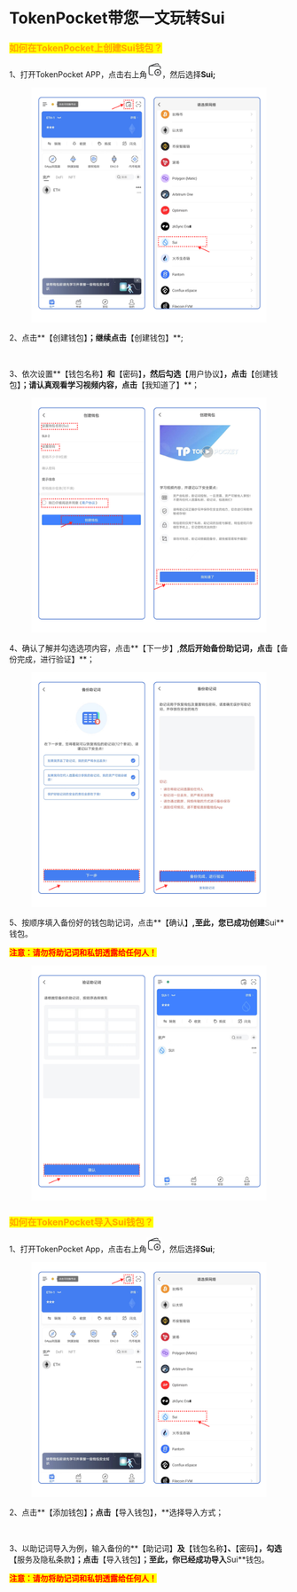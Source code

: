 # TokenPocket带您一文玩转Sui

### <mark style="color:orange;">如何在TokenPocket上创建Sui钱包？</mark>

1、打开TokenPocket APP，点击右上角![](<../../.gitbook/assets/image (5) (3).png>)，然后选择**Sui;**

<figure><img src="../../.gitbook/assets/dogecn1 (1).png" alt=""><figcaption></figcaption></figure>

2、点击**【创建钱包】**；继续点击**【创建钱包】**;

<figure><img src="../../.gitbook/assets/组 109.png" alt=""><figcaption></figcaption></figure>

3、依次设置**【钱包名称】**和**【密码】**，然后勾选**【用户协议】**，点击**【创建钱包】**；请认真观看学习视频内容，点击**【我知道了】**；

<figure><img src="../../.gitbook/assets/dogecn3 (1).png" alt=""><figcaption></figcaption></figure>

4、确认了解并勾选选项内容，点击**【下一步】,**然后开始备份助记词，点击**【备份完成，进行验证】**；

<figure><img src="../../.gitbook/assets/image (9).png" alt=""><figcaption></figcaption></figure>

5、按顺序填入备份好的钱包助记词，点击**【确认】**,至此，您已成功创建**Sui**钱包。

<mark style="color:red;">**注意：请勿将助记词和私钥透露给任何人！**</mark>

<figure><img src="../../.gitbook/assets/dogecn5.png" alt=""><figcaption></figcaption></figure>

### <mark style="color:orange;">**如何在TokenPocket导入Sui钱包？**</mark>

1、打开TokenPocket App，点击右上角![](<../../.gitbook/assets/image (3).png>)，然后选择**Sui**;

<figure><img src="../../.gitbook/assets/dogecn1 (1).png" alt=""><figcaption></figcaption></figure>

2、点击**【添加钱包】**；点击**【导入钱包】，**选择导入方式；

<figure><img src="../../.gitbook/assets/组 110.png" alt=""><figcaption></figcaption></figure>

3、以助记词导入为例，输入备份的**【助记词】**及**【钱包名称】**、**【密码】**，勾选**【服务及隐私条款】**；点击**【导入钱包】**；至此，你已经成功导入**Sui**钱包。

<mark style="color:red;">**注意：请勿将助记词和私钥透露给任何人！**</mark>

<figure><img src="../../.gitbook/assets/组 111.png" alt=""><figcaption></figcaption></figure>

